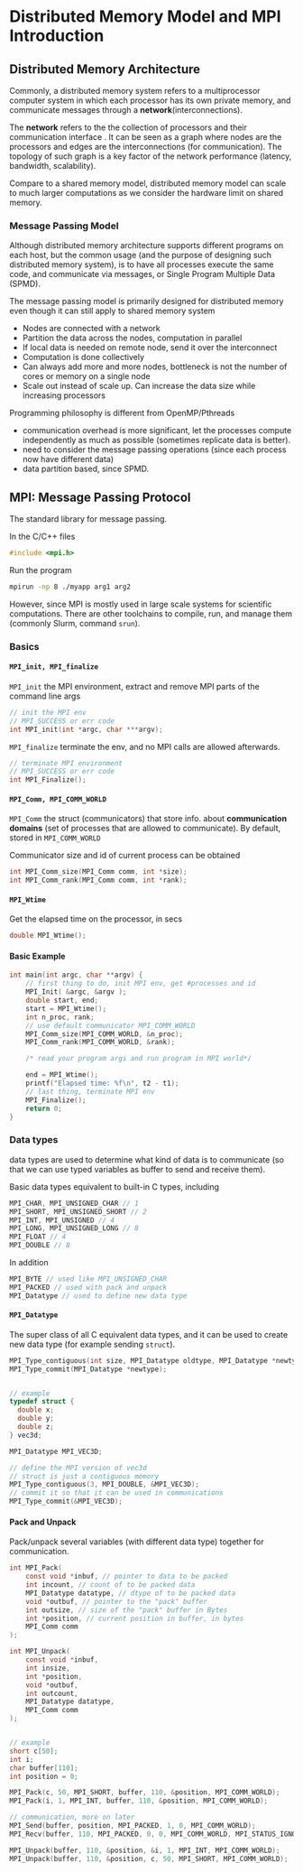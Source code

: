 # Distributed Memory Model and MPI Introduction

## Distributed Memory Architecture

Commonly, a distributed memory system refers to a multiprocessor computer system in which each processor has its own private memory, and communicate messages through a __network__(interconnections). 

The __network__ refers to the the collection of processors and their communication interface . It can be seen as a graph where nodes are the processors and edges are the interconnections (for communication). The topology of such graph is a key factor of the network performance (latency, bandwidth, scalability). 

Compare to a shared memory model, distributed memory model can scale to much larger computations as we consider the hardware limit on shared memory. 

### Message Passing Model
Although distributed memory architecture supports different programs on each host, but the common usage (and the purpose of designing such distributed memory system), is to have all processes execute the same code, and communicate via messages, or Single Program Multiple Data (SPMD). 

The message passing model is primarily designed for distributed memory even though it can still apply to shared memory system 
- Nodes are connected with a network
- Partition the data across the nodes, computation in parallel
- If local data is needed on remote node, send it over the interconnect
- Computation is done collectively
- Can always add more and more nodes, bottleneck is not the number of cores or memory on a single node
- Scale out instead of scale up. Can increase the data size while increasing
processors

Programming philosophy is different from OpenMP/Pthreads
 - communication overhead is more significant, let the processes compute independently as much as possible (sometimes replicate data is better).
 - need to consider the message passing operations (since each process now have different data)
 - data partition based, since SPMD.

## MPI: Message Passing Protocol
The standard library for message passing. 

In the C/C++ files 
```c
#include <mpi.h>
```

Run the program 
```bash
mpirun -np 8 ./myapp arg1 arg2
```

However, since MPI is mostly used in large scale systems for scientific computations. There are other toolchains to compile, run, and manage them (commonly Slurm, command `srun`). 

### Basics

#### `MPI_init, MPI_finalize`
`MPI_init` the MPI environment, extract and remove MPI parts of the command line args

```c
// init the MPI env
// MPI_SUCCESS or err code
int MPI_init(int *argc, char ***argv);
```

`MPI_finalize` terminate the env, and no MPI calls are allowed afterwards.
```c
// terminate MPI environment
// MPI_SUCCESS or err code
int MPI_Finalize();
```

#### `MPI_Comm, MPI_COMM_WORLD`
`MPI_Comm` the struct (communicators) that store info. about __communication domains__ (set of processes that are allowed to communicate). By default, stored in `MPI_COMM_WORLD`

Communicator size and id of current process can be obtained
```c
int MPI_Comm_size(MPI_Comm comm, int *size);
int MPI_Comm_rank(MPI_Comm comm, int *rank);
```

#### `MPI_Wtime`
Get the elapsed time on the processor, in secs
```c
double MPI_Wtime();
```

#### Basic Example
```c
int main(int argc, char **argv) {
    // first thing to do, init MPI env, get #processes and id
    MPI_Init( &argc, &argv );
    double start, end;
    start = MPI_Wtime();
    int n_proc, rank;
    // use default communicator MPI_COMM_WORLD 
    MPI_Comm_size(MPI_COMM_WORLD, &n_proc);
    MPI_Comm_rank(MPI_COMM_WORLD, &rank);

    /* read your program args and run program in MPI world*/

    end = MPI_Wtime();
    printf("Elapsed time: %f\n", t2 - t1); 
    // last thing, terminate MPI env
    MPI_Finalize();
    return 0;
}
```

### Data types
data types are used to determine what kind of data is to communicate (so that we can use typed variables as buffer to send and receive them).

Basic data types equivalent to built-in C types, including
```c
MPI_CHAR, MPI_UNSIGNED_CHAR // 1
MPI_SHORT, MPI_UNSIGNED_SHORT // 2
MPI_INT, MPI_UNSIGNED // 4
MPI_LONG, MPI_UNSIGNED_LONG // 8
MPI_FLOAT // 4
MPI_DOUBLE // 8
```
In addition 
```c
MPI_BYTE // used like MPI_UNSIGNED_CHAR
MPI_PACKED // used with pack and unpack 
MPI_Datatype // used to define new data type
``` 

#### `MPI_Datatype`
The super class of all C equivalent data types, and it can be used to create new data type (for example sending `struct`). 

```c
MPI_Type_contiguous(int size, MPI_Datatype oldtype, MPI_Datatype *newtype);
MPI_Type_commit(MPI_Datatype *newtype);


// example
typedef struct {
  double x;
  double y;
  double z;
} vec3d;

MPI_Datatype MPI_VEC3D;

// define the MPI version of vec3d
// struct is just a contiguous memory
MPI_Type_contiguous(3, MPI_DOUBLE, &MPI_VEC3D);
// commit it so that it can be used in communications
MPI_Type_commit(&MPI_VEC3D);
```

#### Pack and Unpack
Pack/unpack several variables (with different data type) together for communication. 
```c
int MPI_Pack(
    const void *inbuf, // pointer to data to be packed
    int incount, // count of to be packed data
    MPI_Datatype datatype, // dtype of to be packed data
    void *outbuf, // pointer to the "pack" buffer
    int outsize, // size of the "pack" buffer in Bytes
    int *position, // current position in buffer, in bytes
    MPI_Comm comm 
);

int MPI_Unpack(
    const void *inbuf,
    int insize,
    int *position,
    void *outbuf,
    int outcount,
    MPI_Datatype datatype,
    MPI_Comm comm
);


// example
short c[50];
int i;
char buffer[110];
int position = 0;

MPI_Pack(c, 50, MPI_SHORT, buffer, 110, &position, MPI_COMM_WORLD);
MPI_Pack(i, 1, MPI_INT, buffer, 110, &position, MPI_COMM_WORLD);

// communication, more on later
MPI_Send(buffer, position, MPI_PACKED, 1, 0, MPI_COMM_WORLD);
MPI_Recv(buffer, 110, MPI_PACKED, 0, 0, MPI_COMM_WORLD, MPI_STATUS_IGNORE);

MPI_Unpack(buffer, 110, &position, &i, 1, MPI_INT, MPI_COMM_WORLD);
MPI_Unpack(buffer, 110, &position, c, 50, MPI_SHORT, MPI_COMM_WORLD);
```
